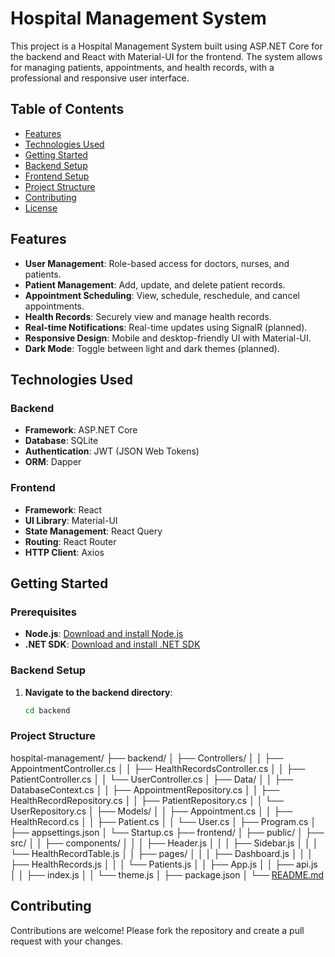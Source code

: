 # Hospital Management System

This project is a Hospital Management System built using ASP.NET Core for the backend and React with Material-UI for the frontend. The system allows for managing patients, appointments, and health records, with a professional and responsive user interface.

## Table of Contents

- [Features](#features)
- [Technologies Used](#technologies-used)
- [Getting Started](#getting-started)
- [Backend Setup](#backend-setup)
- [Frontend Setup](#frontend-setup)
- [Project Structure](#project-structure)
- [Contributing](#contributing)
- [License](#license)

## Features

- **User Management**: Role-based access for doctors, nurses, and patients.
- **Patient Management**: Add, update, and delete patient records.
- **Appointment Scheduling**: View, schedule, reschedule, and cancel appointments.
- **Health Records**: Securely view and manage health records.
- **Real-time Notifications**: Real-time updates using SignalR (planned).
- **Responsive Design**: Mobile and desktop-friendly UI with Material-UI.
- **Dark Mode**: Toggle between light and dark themes (planned).

## Technologies Used

### Backend

- **Framework**: ASP.NET Core
- **Database**: SQLite
- **Authentication**: JWT (JSON Web Tokens)
- **ORM**: Dapper

### Frontend

- **Framework**: React
- **UI Library**: Material-UI
- **State Management**: React Query
- **Routing**: React Router
- **HTTP Client**: Axios

## Getting Started

### Prerequisites

- **Node.js**: [Download and install Node.js](https://nodejs.org/)
- **.NET SDK**: [Download and install .NET SDK](https://dotnet.microsoft.com/download)

### Backend Setup

1. **Navigate to the backend directory**:
   ```sh
   cd backend
   ```

### Project Structure
hospital-management/
├── backend/
│   ├── Controllers/
│   │   ├── AppointmentController.cs
│   │   ├── HealthRecordsController.cs
│   │   ├── PatientController.cs
│   │   └── UserController.cs
│   ├── Data/
│   │   ├── DatabaseContext.cs
│   │   ├── AppointmentRepository.cs
│   │   ├── HealthRecordRepository.cs
│   │   ├── PatientRepository.cs
│   │   └── UserRepository.cs
│   ├── Models/
│   │   ├── Appointment.cs
│   │   ├── HealthRecord.cs
│   │   ├── Patient.cs
│   │   └── User.cs
│   ├── Program.cs
│   ├── appsettings.json
│   └── Startup.cs
├── frontend/
│   ├── public/
│   ├── src/
│   │   ├── components/
│   │   │   ├── Header.js
│   │   │   ├── Sidebar.js
│   │   │   └── HealthRecordTable.js
│   │   ├── pages/
│   │   │   ├── Dashboard.js
│   │   │   ├── HealthRecords.js
│   │   │   └── Patients.js
│   │   ├── App.js
│   │   ├── api.js
│   │   ├── index.js
│   │   └── theme.js
│   ├── package.json
│   └── [README.md](http://_vscodecontentref_/0)

## Contributing
Contributions are welcome! Please fork the repository and create a pull request with your changes.
